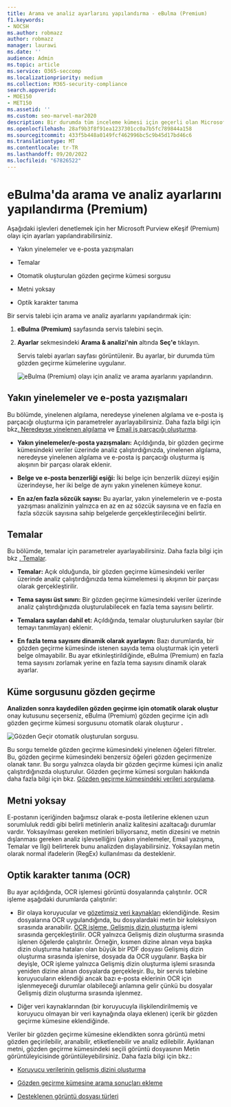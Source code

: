 ```yaml
---
title: Arama ve analiz ayarlarını yapılandırma - eBulma (Premium)
f1.keywords:
- NOCSH
ms.author: robmazz
author: robmazz
manager: laurawi
ms.date: ''
audience: Admin
ms.topic: article
ms.service: O365-seccomp
ms.localizationpriority: medium
ms.collection: M365-security-compliance
search.appverid:
- MOE150
- MET150
ms.assetid: ''
ms.custom: seo-marvel-mar2020
description: Bir durumda tüm inceleme kümesi için geçerli olan Microsoft Purview eKeşif (Premium) ayarlarını yapılandırın. Bu, analiz ve Optik karakter tanıma ayarlarını içerir.
ms.openlocfilehash: 28af9b3f8f91ea1237301cc0a7b5fc789844a158
ms.sourcegitcommit: 433f5b448a0149fcf462996bc5c9b45d17bd46c6
ms.translationtype: MT
ms.contentlocale: tr-TR
ms.lasthandoff: 09/20/2022
ms.locfileid: "67826522"
---
```

# <a name="configure-search-and-analytics-settings-in-ediscovery-premium"></a>eBulma'da arama ve analiz ayarlarını yapılandırma (Premium)

Aşağıdaki işlevleri denetlemek için her Microsoft Purview eKeşif (Premium) olayı için ayarları yapılandırabilirsiniz.

- Yakın yinelemeler ve e-posta yazışmaları

- Temalar

- Otomatik oluşturulan gözden geçirme kümesi sorgusu

- Metni yoksay

- Optik karakter tanıma

Bir servis talebi için arama ve analiz ayarlarını yapılandırmak için:

1. **eBulma (Premium)** sayfasında servis talebini seçin.

2. **Ayarlar** sekmesindeki **Arama & analizi'nin** altında **Seç'e** tıklayın.

   Servis talebi ayarları sayfası görüntülenir. Bu ayarlar, bir durumda tüm gözden geçirme kümelerine uygulanır.

   ![eBulma (Premium) olayı için analiz ve arama ayarlarını yapılandırın.](../media/AeDCaseSettings.png)

## <a name="near-duplicates-and-email-threading"></a>Yakın yinelemeler ve e-posta yazışmaları

Bu bölümde, yinelenen algılama, neredeyse yinelenen algılama ve e-posta iş parçacığı oluşturma için parametreler ayarlayabilirsiniz. Daha fazla bilgi için bkz[. Neredeyse yinelenen algılama](near-duplicate-detection-in-advanced-ediscovery.md) ve [Email iş parçacığı oluşturma](email-threading-in-advanced-ediscovery.md).

- **Yakın yinelemeler/e-posta yazışmaları:** Açıldığında, bir gözden geçirme kümesindeki veriler üzerinde analiz çalıştırdığınızda, yinelenen algılama, neredeyse yinelenen algılama ve e-posta iş parçacığı oluşturma iş akışının bir parçası olarak eklenir.

- **Belge ve e-posta benzerliği eşiği:** İki belge için benzerlik düzeyi eşiğin üzerindeyse, her iki belge de aynı yakın yinelenen kümeye konur.

- **En az/en fazla sözcük sayısı:** Bu ayarlar, yakın yinelemelerin ve e-posta yazışması analizinin yalnızca en az en az sözcük sayısına ve en fazla en fazla sözcük sayısına sahip belgelerde gerçekleştirileceğini belirtir.

## <a name="themes"></a>Temalar

Bu bölümde, temalar için parametreler ayarlayabilirsiniz. Daha fazla bilgi için bkz [. Temalar](themes-in-advanced-ediscovery.md).

- **Temalar:** Açık olduğunda, bir gözden geçirme kümesindeki veriler üzerinde analiz çalıştırdığınızda tema kümelemesi iş akışının bir parçası olarak gerçekleştirilir.

- **Tema sayısı üst sınırı:** Bir gözden geçirme kümesindeki veriler üzerinde analiz çalıştırdığınızda oluşturulabilecek en fazla tema sayısını belirtir.

- **Temalara sayıları dahil et:** Açıldığında, temalar oluşturulurken sayılar (bir temayı tanımlayan) eklenir. 

- **En fazla tema sayısını dinamik olarak ayarlayın:** Bazı durumlarda, bir gözden geçirme kümesinde istenen sayıda tema oluşturmak için yeterli belge olmayabilir. Bu ayar etkinleştirildiğinde, eBulma (Premium) en fazla tema sayısını zorlamak yerine en fazla tema sayısını dinamik olarak ayarlar.

## <a name="review-set-query"></a>Küme sorgusunu gözden geçirme

**Analizden sonra kaydedilen gözden geçirme için otomatik olarak oluştur** onay kutusunu seçerseniz, eBulma (Premium) gözden geçirme için adlı gözden geçirme kümesi sorgusunu otomatik olarak oluşturur **.** 

![Gözden Geçir otomatik oluşturulan sorgusu.](../media/AeDForReviewQuery.png)

Bu sorgu temelde gözden geçirme kümesindeki yinelenen öğeleri filtreler. Bu, gözden geçirme kümesindeki benzersiz öğeleri gözden geçirmenize olanak tanır. Bu sorgu yalnızca olayda bir gözden geçirme kümesi için analiz çalıştırdığınızda oluşturulur. Gözden geçirme kümesi sorguları hakkında daha fazla bilgi için bkz. [Gözden geçirme kümesindeki verileri sorgulama](review-set-search.md).

## <a name="ignore-text"></a>Metni yoksay

E-postanın içeriğinden bağımsız olarak e-posta iletilerine eklenen uzun sorumluluk reddi gibi belirli metinlerin analiz kalitesini azaltacağı durumlar vardır. Yoksayılması gereken metinleri biliyorsanız, metin dizesini ve metnin dışlanması gereken analiz işlevselliğini (yakın yinelemeler, Email yazışma, Temalar ve İlgi) belirterek bunu analizden dışlayabilirsiniz. Yoksayılan metin olarak normal ifadelerin (RegEx) kullanılması da desteklenir.

## <a name="optical-character-recognition-ocr"></a>Optik karakter tanıma (OCR)

Bu ayar açıldığında, OCR işlemesi görüntü dosyalarında çalıştırılır. OCR işleme aşağıdaki durumlarda çalıştırılır:

- Bir olaya koruyucular ve [gözetimsiz veri kaynakları](non-custodial-data-sources.md) eklendiğinde. Resim dosyalarına OCR uygulandığında, bu dosyalardaki metin bir koleksiyon sırasında aranabilir. [OCR işleme, Gelişmiş dizin oluşturma](indexing-custodian-data.md) işlemi sırasında gerçekleştirilir. OCR yalnızca Gelişmiş dizin oluşturma sırasında işlenen öğelerde çalıştırılır. Örneğin, kısmen dizine alınan veya başka dizin oluşturma hataları olan büyük bir PDF dosyası Gelişmiş dizin oluşturma sırasında işlenirse, dosyada da OCR uygulanır. Başka bir deyişle, OCR işleme yalnızca Gelişmiş dizin oluşturma işlemi sırasında yeniden dizine alınan dosyalarda gerçekleşir. Bu, bir servis talebine koruyucuların eklendiği ancak bazı e-posta eklerinin OCR için işlenmeyeceği durumlar olabileceği anlamına gelir çünkü bu dosyalar Gelişmiş dizin oluşturma sırasında işlenmez.

- Diğer veri kaynaklarından (bir koruyucuyla ilişkilendirilmemiş ve koruyucu olmayan bir veri kaynağında olaya eklenen) içerik bir gözden geçirme kümesine eklendiğinde.

Veriler bir gözden geçirme kümesine eklendikten sonra görüntü metni gözden geçirilebilir, aranabilir, etiketlenebilir ve analiz edilebilir. Ayıklanan metni, gözden geçirme kümesindeki seçili görüntü dosyasının Metin görüntüleyicisinde görüntüleyebilirsiniz. Daha fazla bilgi için bkz.:

- [Koruyucu verilerinin gelişmiş dizini oluşturma](indexing-custodian-data.md)

- [Gözden geçirme kümesine arama sonuçları ekleme](add-data-to-review-set.md#optical-character-recognition)

- [Desteklenen görüntü dosyası türleri](supported-filetypes-ediscovery20.md#image)
